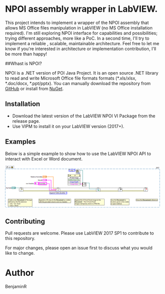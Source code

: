 # NPOI assembly wrapper in LabVIEW.

This project intends to implement a wrapper of the NPOI assembly that allows MS Office files manipulation in LabVIEW (no MS Office installation required).
I'm still exploring NPOI interface for capabilities and possibilities; trying different approaches, more like a PoC. In a second time, I'll try to implement a reliable , scalable, maintainable architecture. 
Feel free to let me know if you're interested in architecture or implementation contribution, I'll be more than happy! 

##Whast is NPOI?

NPOI is a .NET version of POI Java Project. It is an open source .NET library to read and write Microsoft Office file formats formats (*.xls/xlsx, *.doc/docx, *.ppt/pptx). 
You can manually download the repository from [GitHub](https://github.com/nissl-lab/npoi) or install from [NuGet](https://www.nuget.org/packages/NPOI/).

## Installation
* Download the latest version of the LabVIEW NPOI VI Package from the release page.
* Use VIPM to install it on your LabVIEW version (2017+).

## Examples
Below is a simple example to show how to use the LabVIEW NPOI API to interact with Excel or Word document.

![SimpleDocumentCreationExample](https://github.com/Benji667/LabVIEW_NPOI/blob/bcb686f6b338eb219e46d72dd402a0802e551e9f/docs/img/SimpleDocumentCreationExample.png)

## Contributing
Pull requests are welcome. Please use LabVIEW 2017 SP1 to contribute to this repository.

For major changes, please open an issue first to discuss what you would like to change.

# Author
BenjaminR
